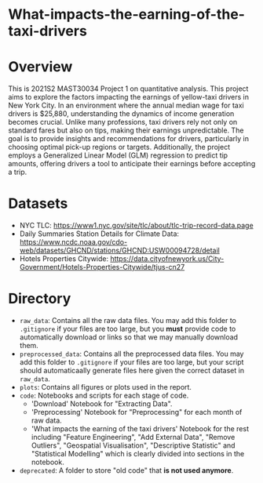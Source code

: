 # What-impacts-the-earning-of-the-taxi-drivers

# Overview
This is 2021S2 MAST30034 Project 1 on quantitative analysis. This project aims to explore the factors impacting the earnings of yellow-taxi drivers in New York City. In an environment where the annual median wage for taxi drivers is $25,880, understanding the dynamics of income generation becomes crucial. Unlike many professions, taxi drivers rely not only on standard fares but also on tips, making their earnings unpredictable. The goal is to provide insights and recommendations for drivers, particularly in choosing optimal pick-up regions or targets. Additionally, the project employs a Generalized Linear Model (GLM) regression to predict tip amounts, offering drivers a tool to anticipate their earnings before accepting a trip.

# Datasets
- NYC TLC: https://www1.nyc.gov/site/tlc/about/tlc-trip-record-data.page
- Daily Summaries Station Details for Climate Data: https://www.ncdc.noaa.gov/cdo-web/datasets/GHCND/stations/GHCND:USW00094728/detail
- Hotels Properties Citywide: https://data.cityofnewyork.us/City-Government/Hotels-Properties-Citywide/tjus-cn27

# Directory
- `raw_data`: Contains all the raw data files. You may add this folder to `.gitignore` if your files are too large, but you **must** provide code to automatically download or links so that we may manually download them. 
- `preprocessed_data`: Contains all the preprocessed data files. You may add this folder to `.gitignore` if your files are too large, but your script should automaticaally generate files here given the correct dataset in `raw_data`.
- `plots`: Contains all figures or plots used in the report.
- `code`: Notebooks and scripts for each stage of code.
    - 'Download' Notebook for "Extracting Data".
    - 'Preprocessing' Notebook for "Preprocessing" for each month of raw data.
    - 'What impacts the earning of the taxi drivers' Notebook for the rest including "Feature Engineering", "Add External Data", "Remove Outliers", "Geospatial Visualisation", "Descriptive Statistic" and "Statistical Modelling" which is clearly divided into sections in the notebook.
- `deprecated`: A folder to store "old code" that **is not used anymore**.